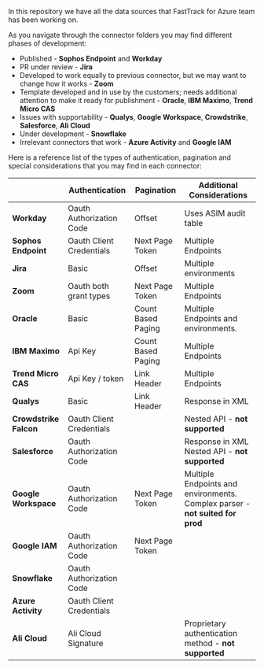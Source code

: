 In this repository we have all the data sources that FastTrack for Azure team has been working on. 

As you navigate through the connector folders you may find different phases of development:
  * Published - **Sophos Endpoint** and **Workday**
  * PR under review - **Jira**
  * Developed to work equally to previous connector, but we may want to change how it works - **Zoom**
  * Template developed and in use by the customers; needs additional attention to make it ready for publishment - **Oracle**, **IBM Maximo**, **Trend Micro CAS**
  * Issues with supportability - **Qualys**, **Google Workspace**, **Crowdstrike**, **Salesforce**, **Ali Cloud**
  * Under development - **Snowflake**
  * Irrelevant connectors that work - **Azure Activity** and **Google IAM**

Here is a reference list of the types of authentication, pagination and special considerations that you may find in each connector:

|                        | Authentication              | Pagination         | Additional Considerations                             |
|------------------------|-----------------------------|--------------------|-------------------------------------------------------|
| **Workday**            | Oauth Authorization Code    | Offset             | Uses ASIM audit table                                 |
| **Sophos Endpoint**    | Oauth Client Credentials    | Next Page Token    | Multiple Endpoints                                    |
| **Jira**               | Basic                       | Offset             | Multiple environments                                 |
| **Zoom**               | Oauth both grant types      | Next Page Token    | Multiple Endpoints                                    |
| **Oracle**             | Basic                       | Count Based Paging | Multiple Endpoints and environments.                  |
| **IBM Maximo**         | Api Key                     | Count Based Paging | Multiple Endpoints                                    |
| **Trend Micro CAS**    | Api Key / token             | Link Header        | Multiple Endpoints                                    |
| **Qualys**             | Basic                       | Link Header        | Response in XML                                       |
| **Crowdstrike Falcon** | Oauth Client Credentials    |                    | Nested API - **not supported**                        |
| **Salesforce**         | Oauth Authorization Code    |                    | Response in XML Nested API - **not supported**        |
| **Google Workspace**   | Oauth Authorization Code    | Next Page Token    | Multiple Endpoints and environments. Complex parser - **not suited for prod**              |
| **Google IAM**         | Oauth Authorization Code    | Next Page Token    |                                                       |
| **Snowflake**          | Oauth Authorization Code    |                    |                                                       |
| **Azure Activity**     | Oauth Client Credentials    |                    |                                                       |
| **Ali Cloud**          | Ali Cloud Signature         |                    | Proprietary authentication method - **not supported** |
